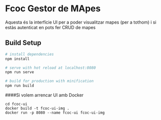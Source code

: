 # Fcoc Gestor de MApes

Aquesta és la interfície UI per a poder visualitzar mapes (per a tothom) i si estàs autenticat en pots fer CRUD de mapes


## Build Setup

``` bash
# install dependencies
npm install

# serve with hot reload at localhost:8080
npm run serve

# build for production with minification
npm run build

```
####Si volem arrencar UI amb Docker
```
cd fcoc-ui
docker build -t fcoc-ui-img .
docker run -p 8080 --name fcoc-ui fcoc-ui-img
```

